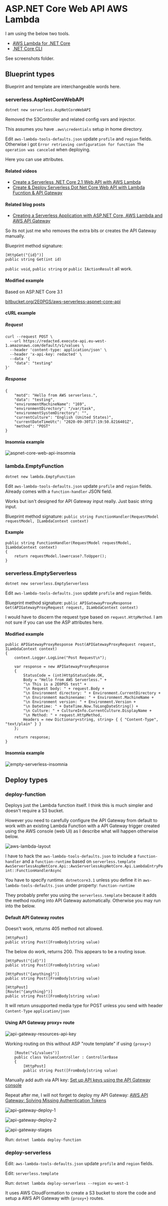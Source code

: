 # ASP.NET Core Web API AWS Lambda

I am using the below two tools.

* [AWS Lambda for .NET Core](https://github.com/aws/aws-lambda-dotnet/)
* [.NET Core CLI](https://docs.aws.amazon.com/lambda/latest/dg/csharp-package-cli.html)

See screenshots folder.

## Blueprint types

Blueprint and template are interchangeable words here.

### serverless.AspNetCoreWebAPI

`dotnet new serverless.AspNetCoreWebAPI`

Removed the S3Controller and related config vars and injector.

This assumes you have `.aws\credentials` setup in home directory.

Edit `aws-lambda-tools-defaults.json` update `profile` and `region` fields. Otherwise i got `Error retrieving configuration for function The operation was canceled` when deploying.

Here you can use attributes.

#### Related videos

* [Create a Serverless .NET Core 2.1 Web API with AWS Lambda](https://youtu.be/OhEANj3Y6ZQ)
* [Create & Deploy Serverless Dot Net Core Web API with Lambda Fucntion & API Gateway](https://youtu.be/HVW-g-5w_gg)

#### Related blog posts

* [Creating a Serverless Application with ASP.NET Core, AWS Lambda and AWS API Gateway](https://www.jerriepelser.com/blog/aspnet-core-aws-lambda-serverless-application/)

So its not just me who removes the extra bits or creates the API Gateway manually.

Blueprint method signature:

```
[HttpGet("{id}")]
public string Get(int id)
```

`public void`, `public string` or `public IActionResult` all work.

#### Modified example

Based on ASP.NET Core 3.1

[bitbucket.org/2E0PGS/aws-serverless-aspnet-core-api](https://bitbucket.org/2E0PGS/aws-serverless-aspnet-core-api)

#### cURL example

##### Request

```
curl --request POST \
  --url https://redacted.execute-api.eu-west-1.amazonaws.com/default/v1/values \
  --header 'content-type: application/json' \
  --header 'x-api-key: redacted' \
  --data '{
	"data": "testing"
}'
```

##### Response

```
{
    "motd": "Hello from AWS serverless.",
    "data": "testing",
    "environmentMachineName": "169",
    "environmentDirectory": "/var/task",
    "environmentSystemDirectory": "",
    "currentCulture": "English (United States)",
    "currentDateTimeUtc": "2020-09-30T17:19:50.8216401Z",
    "method": "POST"
}
```

#### Insomnia example

![aspnet-core-web-api-insomnia](aspnet-core-web-api-insomnia.png)

### lambda.EmptyFunction

`dotnet new lambda.EmptyFunction` 

Edit `aws-lambda-tools-defaults.json` update `profile` and `region` fields. Already comes with a `function-handler` JSON field.

Works but isn't designed for API Gateway input really. Just basic string input.

Blueprint method signature: `public string FunctionHandler(RequestModel requestModel, ILambdaContext context)`

#### Example

```
public string FunctionHandler(RequestModel requestModel, ILambdaContext context)
{
    return requestModel.lowercase?.ToUpper();
}
```

### serverless.EmptyServerless

`dotnet new serverless.EmptyServerless` 

Edit `aws-lambda-tools-defaults.json` update `profile` and `region` fields.

Blueprint method signature: `public APIGatewayProxyResponse Get(APIGatewayProxyRequest request, ILambdaContext context)`

I would have to discern the request type based on `request.HttpMethod`. I am not sure if you can use the ASP attributes here.

#### Modified example

```
public APIGatewayProxyResponse Post(APIGatewayProxyRequest request, ILambdaContext context)
{
    context.Logger.LogLine("Post Request\n");

    var response = new APIGatewayProxyResponse
    {
        StatusCode = (int)HttpStatusCode.OK,
        Body = "Hello from AWS Serverless." +
        "\n This is a 2E0PGS test" +
        "\n Request body: " + request.Body + 
        "\n Environment directory: " + Environment.CurrentDirectory + 
        "\n Environment machinename: " + Environment.MachineName + 
        "\n Environment version: " + Environment.Version +
        "\n Datetime: " + DateTime.Now.ToLongDateString() + 
        "\n Culture: " + CultureInfo.CurrentCulture.DisplayName + 
        "\n Method: " + request.HttpMethod,
        Headers = new Dictionary<string, string> { { "Content-Type", "text/plain" } }
    };

    return response;
}
```

#### Insomnia example

![empty-serverless-insomnia](empty-serverless-insomnia.png)

## Deploy types

### deploy-function

Deploys just the Lambda function itself. I think this is much simpler and doesn't require a S3 bucket. 

However you need to carefully configure the API Gateway from default to work with an existing Lambda Function with a API Gateway trigger created using the AWS console (web UI) as I describe what will happen otherwise below.

![aws-lambda-layout](aws-lambda-layout.png)

I have to hack the `aws-lambda-tools-defaults.json` to include a `function-handler` and a `function-runtime` based on `serverless.template` `AwsServerlessAspNetCore.Api::AwsServerlessAspNetCore.Api.LambdaEntryPoint::FunctionHandlerAsync`

You have to specify runtime. `dotnetcore3.1` unless you define it in `aws-lambda-tools-defaults.json` under property: `function-runtime`

They probably prefer you using the `serverless.template` because it adds the method routing into API Gateway automatically. Otherwise you may run into the below.

#### Default API Gateway routes

Doesn't work, returns 405 method not allowed.

```
[HttpPost]
public string Post([FromBody]string value)
```

The below do work, returns 200. This appears to be a routing issue.

```
[HttpPost("{id}")]
public string Post([FromBody]string value)
```

```
[HttpPost("{anything}")]
public string Post([FromBody]string value)
```

```
[HttpPost]
[Route("{anything}")]
public string Post([FromBody]string value)
```

It will return unsupported media type for POST unless you send with header `Content-Type` `application/json`

#### Using API Gateway proxy+ route

![api-gateway-resources-api-key](api-gateway-resources-api-key.png)

Working routing on this without ASP "route template" if using `{proxy+}`

```
    [Route("v1/values")]
    public class ValuesController : ControllerBase
    {
        [HttpPost]
        public string Post([FromBody]string value)
```

Manually add auth via API key: [Set up API keys using the API Gateway console](https://docs.aws.amazon.com/apigateway/latest/developerguide/api-gateway-setup-api-key-with-console.html)

Repeat after me, I will not forget to deploy my API Gateway: [AWS API Gateway: Solving Missing Authentication Tokens](http://www.awslessons.com/2017/aws-api-gateway-missing-authentication-token/)

![api-gateway-deploy-1](api-gateway-deploy-1.png)

![api-gateway-deploy-2](api-gateway-deploy-2.png)

![api-gateway-stages](api-gateway-stages.png)

Run: `dotnet lambda deploy-function`

### deploy-serverless

Edit: `aws-lambda-tools-defaults.json` update `profile` and `region` fields.

Edit: `serverless.template`

Run: `dotnet lambda deploy-serverless --region eu-west-1`

It uses AWS CloudFormation to create a S3 bucket to store the code and setup a AWS API Gateway with `{proxy+}` routes.
